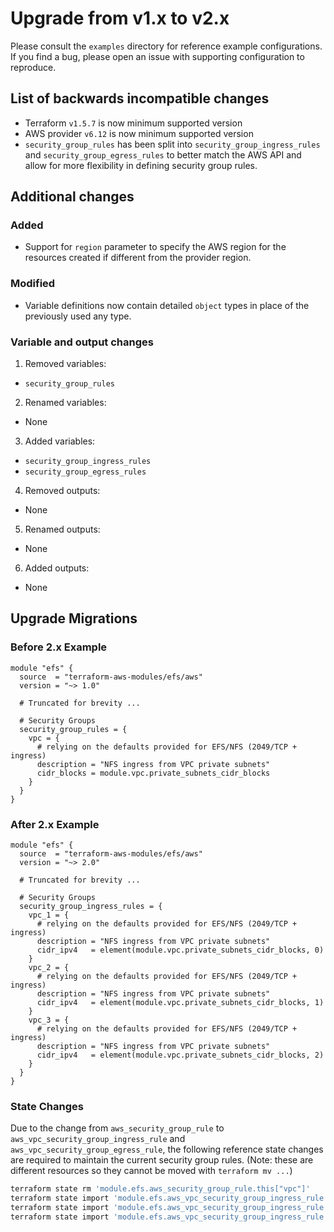 # Upgrade from v1.x to v2.x

Please consult the `examples` directory for reference example configurations. If you find a bug, please open an issue with supporting configuration to reproduce.

## List of backwards incompatible changes

- Terraform `v1.5.7` is now minimum supported version
- AWS provider `v6.12` is now minimum supported version
- `security_group_rules` has been split into `security_group_ingress_rules` and `security_group_egress_rules` to better match the AWS API and allow for more flexibility in defining security group rules.

## Additional changes

### Added

- Support for `region` parameter to specify the AWS region for the resources created if different from the provider region.

### Modified

- Variable definitions now contain detailed `object` types in place of the previously used any type.

### Variable and output changes

1. Removed variables:

  - `security_group_rules`

2. Renamed variables:

  - None

3. Added variables:

  - `security_group_ingress_rules`
  - `security_group_egress_rules`

4. Removed outputs:

  - None

5. Renamed outputs:

  - None

6. Added outputs:

  - None

## Upgrade Migrations

### Before 2.x Example

```hcl
module "efs" {
  source  = "terraform-aws-modules/efs/aws"
  version = "~> 1.0"

  # Truncated for brevity ...

  # Security Groups
  security_group_rules = {
    vpc = {
      # relying on the defaults provided for EFS/NFS (2049/TCP + ingress)
      description = "NFS ingress from VPC private subnets"
      cidr_blocks = module.vpc.private_subnets_cidr_blocks
    }
  }
}
```

### After 2.x Example

```hcl
module "efs" {
  source  = "terraform-aws-modules/efs/aws"
  version = "~> 2.0"

  # Truncated for brevity ...

  # Security Groups
  security_group_ingress_rules = {
    vpc_1 = {
      # relying on the defaults provided for EFS/NFS (2049/TCP + ingress)
      description = "NFS ingress from VPC private subnets"
      cidr_ipv4   = element(module.vpc.private_subnets_cidr_blocks, 0)
    }
    vpc_2 = {
      # relying on the defaults provided for EFS/NFS (2049/TCP + ingress)
      description = "NFS ingress from VPC private subnets"
      cidr_ipv4   = element(module.vpc.private_subnets_cidr_blocks, 1)
    }
    vpc_3 = {
      # relying on the defaults provided for EFS/NFS (2049/TCP + ingress)
      description = "NFS ingress from VPC private subnets"
      cidr_ipv4   = element(module.vpc.private_subnets_cidr_blocks, 2)
    }
  }
}
```

### State Changes

Due to the change from `aws_security_group_rule` to `aws_vpc_security_group_ingress_rule` and `aws_vpc_security_group_egress_rule`, the following reference state changes are required to maintain the current security group rules. (Note: these are different resources so they cannot be moved with `terraform mv ...`)

```sh
terraform state rm 'module.efs.aws_security_group_rule.this["vpc"]'
terraform state import 'module.efs.aws_vpc_security_group_ingress_rule.this["vpc_1"]' 'sg-xxx'
terraform state import 'module.efs.aws_vpc_security_group_ingress_rule.this["vpc_2"]' 'sg-xxx'
terraform state import 'module.efs.aws_vpc_security_group_ingress_rule.this["vpc_3"]' 'sg-xxx'
```
